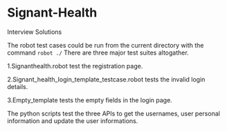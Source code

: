 # Signant-Health
Interview Solutions

The robot test cases could be run from the current directory with the command `robot ./`
There are three major test suites altogather.

  1.Signanthealth.robot test the registration page.
  
  2.Signant_health_login_template_testcase.robot tests the invalid login details.
  
  3.Empty_template tests the empty fields in the login page.
  
The python scripts test the three APIs to get the usernames, user personal information and update the user informations.
